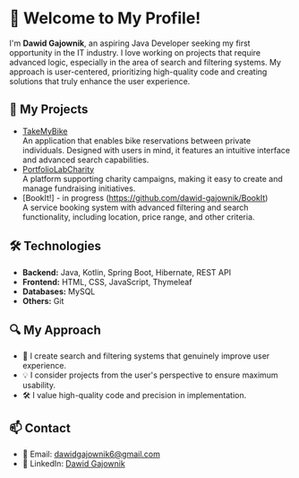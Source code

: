 # 👋 Welcome to My Profile!

I'm **Dawid Gajownik**, an aspiring Java Developer seeking my first opportunity in the IT industry. I love working on projects that require advanced logic, especially in the area of search and filtering systems. My approach is user-centered, prioritizing high-quality code and creating solutions that truly enhance the user experience.

## 📂 My Projects
- [TakeMyBike](https://github.com/dawid-gajownik/TakeMyBike)  
  An application that enables bike reservations between private individuals. Designed with users in mind, it features an intuitive interface and advanced search capabilities.
- [PortfolioLabCharity](https://github.com/dawid-gajownik/PortfolioLabCharity)  
  A platform supporting charity campaigns, making it easy to create and manage fundraising initiatives.
- [BookIt!]  - in progress (https://github.com/dawid-gajownik/BookIt)  
  A service booking system with advanced filtering and search functionality, including location, price range, and other criteria.

## 🛠️ Technologies
- **Backend:** Java, Kotlin, Spring Boot, Hibernate, REST API
- **Frontend:** HTML, CSS, JavaScript, Thymeleaf
- **Databases:** MySQL
- **Others:** Git

## 🔍 My Approach
- 🌟 I create search and filtering systems that genuinely improve user experience.
- 💡 I consider projects from the user's perspective to ensure maximum usability.
- 🛠️ I value high-quality code and precision in implementation.

## 📫 Contact
- 📧 Email: [dawidgajownik6@gmail.com](mailto:dawidgajownik6@gmail.com)
- 💼 LinkedIn: [Dawid Gajownik](https://www.linkedin.com/in/dawid-gajownik)
